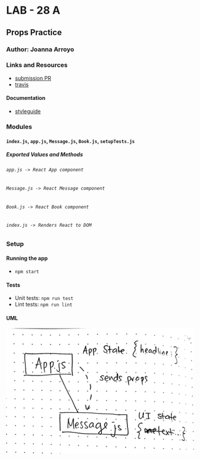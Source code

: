 # LAB - 28 A

## Props Practice

### Author: Joanna Arroyo

### Links and Resources
* [submission PR](https://github.com/joanna-401-advanced-javascript/lab-28-props/pull/1)
* [travis](hhttps://travis-ci.com/joanna-401-advanced-javascript/lab-28-props)

#### Documentation
* [styleguide](http://localhost:6060/)

### Modules
#### `index.js`, `app.js`, `Message.js`, `Book.js`, `setupTests.js`
##### Exported Values and Methods

###### `app.js -> React App component`
###### `Message.js -> React Message component`
###### `Book.js -> React Book component`
###### `index.js -> Renders React to DOM`

### Setup

#### Running the app
* `npm start`
  
#### Tests
* Unit tests: `npm run test`
* Lint tests: `npm run lint`

#### UML
![UML Image](./assets/uml.jpg)